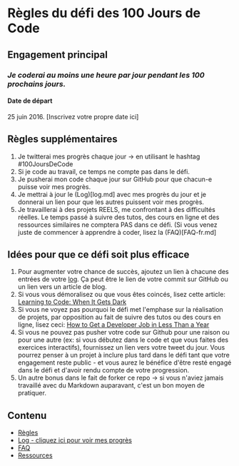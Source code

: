 # Règles du défi des 100 Jours de Code

## Engagement principal
### *Je coderai au moins une heure par jour pendant les 100 prochains jours.*

#### Date de départ
25 juin 2016. [Inscrivez votre propre date ici]

## Règles supplémentaires
1. Je twitterai mes progrès chaque jour -> en utilisant le hashtag #100JoursDeCode 
2. Si je code au travail, ce temps ne compte pas dans le défi. 
3. Je pusherai mon code chaque jour sur GitHub pour que chacun-e puisse voir mes progrès. 
4. Je mettrai à jour le (Log)[log.md] avec mes progrès du jour et je donnerai un lien pour que les autres puissent voir mes progrès. 
5. Je travaillerai à des projets REELS, me confrontant à des difficultés réelles. Le temps passé à suivre des tutos, des cours en ligne et des ressources similaires ne comptera PAS dans ce défi. (Si vous venez juste de commencer à apprendre à coder, lisez la (FAQ)[FAQ-fr.md] 


## Idées pour que ce défi soit plus efficace
1. Pour augmenter votre chance de succès, ajoutez un lien à chacune des entrées de votre [log](log.md). Ça peut être le lien de votre commit sur GitHub ou un lien vers un article de blog. 
2. Si vous vous démoralisez ou que vous êtes coincés, lisez cette article: [Learning to Code: When It Gets Dark](https://medium.freecodecamp.com/learning-to-code-when-it-gets-dark-e485edfb58fd) 
3. Si vous ne voyez pas pourquoi le défi met l'emphase sur la réalisation de projets, par opposition au fait de suivre des tutos ou des cours en ligne, lisez ceci: [How to Get a Developer Job in Less Than a Year](https://medium.freecodecamp.com/how-to-get-a-developer-job-in-less-than-a-year-c27bbfe71645) 
4. Si vous ne pouvez pas pusher votre code sur Github pour une raison ou pour une autre (ex: si vous débutez dans le code et que vous faites des exercices interactifs), fournissez un lien vers votre tweet du jour. Vous pourrez penser à un projet à inclure plus tard dans le défi tant que votre engagement reste public - et vous aurez le bénéfice d'être resté engagé dans le défi et d'avoir rendu compte de votre progression. 
5. Un autre bonus dans le fait de forker ce repo -> si vous n'aviez jamais travaillé avec du Markdown auparavant, c'est un bon moyen de pratiquer. 

## Contenu
* [Règles](regles.md)
* [Log - cliquez ici pour voir mes progrès](log.md)
* [FAQ](FAQ-fr.md)
* [Ressources](resources-fr.md)
